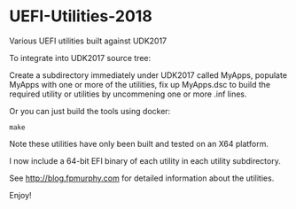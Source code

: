# UEFI-Utilities-2018

Various UEFI utilities built against UDK2017

To integrate into UDK2017 source tree:

  Create a subdirectory immediately under UDK2017 called MyApps, populate MyApps with one or more of the 
  utilities, fix up MyApps.dsc to build the required utility or utilities by uncommening one or more .inf
  lines.

Or you can just build the tools using docker:
```
make
```

Note these utilities have only been built and tested on an X64 platform.

I now include a 64-bit EFI binary of each utility in each utility subdirectory.

See http://blog.fpmurphy.com for detailed information about the utilities.

Enjoy!
